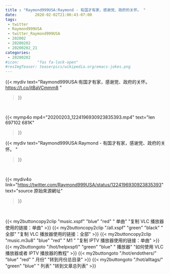 ```yaml
---
title : "Raymond999USA:Raymond - 有国才有家，感谢党、政府的关怀。 "
date:        2020-02-02T21:06:43-07:00
tags:
 - twitter
 - Raymond999USA
 - twitter_Raymond999USA
 - 202002
 - 20200202
 - 20200202_21
categories:
 - 20200202
#icon:        "fas fa-lock-open"
#resImgTeaser: teaserpics/wikipedia.org/emacs-jokes.png
---
```


{{< mydiv text="Raymond999USA:有国才有家，感谢党、政府的关怀。 https://t.co/jtBaVCmmm8 "
>}}
<br>


{{< mymp4o mp4="20200203_1224196930923835393.mp4"
text="len 697102    681K"
>}}


{{< mydiv text="Raymond999USA:Raymond - 有国才有家，感谢党、政府的关怀。 "
>}}
<br>

{{< mydiv4o link="https://twitter.com/Raymond999USA/status/1224196930923835393"
text="source 原始來源網址"
>}}


<br>



{{< my2buttoncopy2clip "music.xspf"        "blue"   "red"    " 单曲"  "复制 VLC 播放器使用的链接：单曲" >}} {{< my2buttoncopy2clip "/all.xspf"         "green"  "black"  " 全部"  "复制 VLC 播放器使用的链接：全部" >}} {{< my2buttoncopy2clip "music.m3u8"        "blue"   "red"    " M1 "    "复制 IPTV 播放器使用的链接：单曲" >}} {{< my2buttongoto      "/hot/helpxspf/"    "green"  "blue"   " 播放器" "如何使用 VLC 播放器或者 IPTV 播放器的教程" >}} {{< my2buttongoto      "/hot/endothers/"   "blue"   "red"    " 月份"   "转到月份总目录" >}} {{< my2buttongoto      "/hot/alltags/"     "green"  "blue"   " 列表"   "转到文章总列表" >}} 
